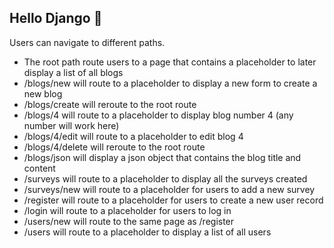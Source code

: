 ## Hello Django 👋

Users can navigate to different paths. 

* The root path route users to a page that contains a placeholder to later display a list of all blogs
* /blogs/new will route to a placeholder to display a new form to create a new blog
* /blogs/create will reroute to the root route 
* /blogs/4 will route to a placeholder to display blog number 4 (any number will work here)
* /blogs/4/edit will route to a placeholder to edit blog 4
* /blogs/4/delete will reroute to the root route
* /blogs/json will display a json object that contains the blog title and content
* /surveys will route to a placeholder to display all the surveys created
* /surveys/new will route to a placeholder for users to add a new survey
* /register will route to a placeholder for users to create a new user record
* /login will route to a placeholder for users to log in
* /users/new will route to the same page as /register 
* /users will route to a placeholder to display a list of all users 
